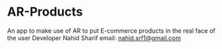 # AR-Products
An app to make use of AR to put E-commerce products in the real face of the user
Developer Nahid Sharif
email: nahid.srf1@gmail.com
